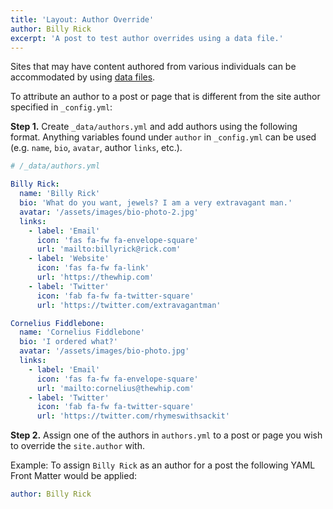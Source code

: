 ```yaml
---
title: 'Layout: Author Override'
author: Billy Rick
excerpt: 'A post to test author overrides using a data file.'
---
```


Sites that may have content authored from various individuals can be accommodated by using [data files](https://jekyllrb.com/docs/datafiles/).

To attribute an author to a post or page that is different from the site author specified in `_config.yml`:

**Step 1.** Create `_data/authors.yml` and add authors using the following format. Anything variables found under `author` in `_config.yml` can be used (e.g. `name`, `bio`, `avatar`, author `links`, etc.).

```yaml
# /_data/authors.yml

Billy Rick:
  name: 'Billy Rick'
  bio: 'What do you want, jewels? I am a very extravagant man.'
  avatar: '/assets/images/bio-photo-2.jpg'
  links:
    - label: 'Email'
      icon: 'fas fa-fw fa-envelope-square'
      url: 'mailto:billyrick@rick.com'
    - label: 'Website'
      icon: 'fas fa-fw fa-link'
      url: 'https://thewhip.com'
    - label: 'Twitter'
      icon: 'fab fa-fw fa-twitter-square'
      url: 'https://twitter.com/extravagantman'

Cornelius Fiddlebone:
  name: 'Cornelius Fiddlebone'
  bio: 'I ordered what?'
  avatar: '/assets/images/bio-photo.jpg'
  links:
    - label: 'Email'
      icon: 'fas fa-fw fa-envelope-square'
      url: 'mailto:cornelius@thewhip.com'
    - label: 'Twitter'
      icon: 'fab fa-fw fa-twitter-square'
      url: 'https://twitter.com/rhymeswithsackit'
```

**Step 2.** Assign one of the authors in `authors.yml` to a post or page you wish to override the `site.author` with.

Example: To assign `Billy Rick` as an author for a post the following YAML Front Matter would be applied:

```yaml
author: Billy Rick
```
